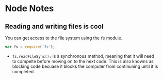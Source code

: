 # Node Notes

## Reading and writing files is cool

You can get access to the file system using the `fs` module.

```javascript
var fs = require('fs');
```

* ```fs.readFileSync();```
is a synchronous method, meaning that it will need to compelte before moving on to the next code. This is also knowns as blocking code becuase it blocks the computer from continuning until it is completed.


